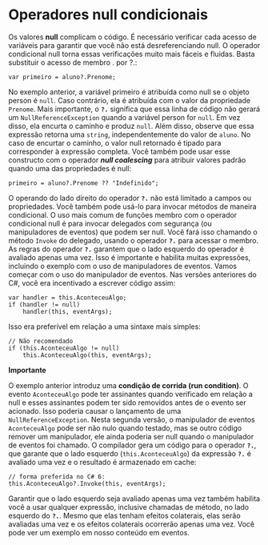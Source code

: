 ﻿# Operadores null condicionais

Os valores **null** complicam o código. É necessário verificar cada acesso de variáveis 
para garantir que você não está desreferenciando null. O operador condicional null 
torna essas verificações muito mais fáceis e fluidas.
Basta substituir o acesso de membro . por ?.:

```
var primeiro = aluno?.Prenome; 
```

No exemplo anterior, a variável primeiro é atribuída como null se o objeto person é 
`null`. Caso contrário, ela é atribuída com o valor da propriedade `Prenome`. Mais 
importante, o **`?.`** significa que essa linha de código não gerará um `NullReferenceException` 
quando a variável person for `null`. Em vez disso, ela encurta o caminho e produz `null`.
Além disso, observe que essa expressão retorna uma `string`, independentemente do valor 
de `aluno`. No caso de encurtar o caminho, o valor null retornado é tipado para corresponder 
à expressão completa.
Você também pode usar esse constructo com o operador ***null coalescing*** para atribuir valores 
padrão quando uma das propriedades é null:

```
primeiro = aluno?.Prenome ?? "Indefinido";
```

O operando do lado direito do operador **`?.`** não está limitado a campos ou propriedades. 
Você também pode usá-lo para invocar métodos de maneira condicional. O uso mais comum de 
funções membro com o operador condicional null é para invocar delegados com segurança 
(ou manipuladores de eventos) que podem ser null. Você fará isso chamando o método 
`Invoke` do delegado, usando o operador **`?.`** para acessar o membro. 
As regras do operador **`?.`** garantem que o lado esquerdo do operador é avaliado apenas uma vez. 
Isso é importante e habilita muitas expressões, incluindo o exemplo com o uso de manipuladores 
de eventos. Vamos começar com o uso do manipulador de eventos. Nas versões anteriores do C#, 
você era incentivado a escrever código assim:

```
var handler = this.AconteceuAlgo;
if (handler != null)
    handler(this, eventArgs);
```

Isso era preferível em relação a uma sintaxe mais simples:

```
// Não recomendado
if (this.AconteceuAlgo != null)
    this.AconteceuAlgo(this, eventArgs);
```

**Importante**

O exemplo anterior introduz uma **condição de corrida (run condition)**. 
O evento `AconteceuAlgo` pode ter assinantes quando verificado em relação 
a null e esses assinantes podem ter sido removidos antes de o evento ser 
acionado. Isso poderia causar o lançamento de uma `NullReferenceException`.
Nesta segunda versão, o manipulador de eventos `AconteceuAlgo` pode ser 
não nulo quando testado, mas se outro código remover um manipulador, ele 
ainda poderia ser null quando o manipulador de eventos foi chamado.
O compilador gera um código para o operador **`?.`**, que garante que o lado 
esquerdo (`this.AconteceuAlgo`) da expressão **`?.`** é avaliado uma vez e o 
resultado é armazenado em cache:

```
// forma preferida no C# 6:
this.AconteceuAlgo?.Invoke(this, eventArgs);
```

Garantir que o lado esquerdo seja avaliado apenas uma vez também habilita você 
a usar qualquer expressão, inclusive chamadas de método, no lado esquerdo do **`?.`**. 
Mesmo que elas tenham efeitos colaterais, elas serão avaliadas uma vez e os 
efeitos colaterais ocorrerão apenas uma vez. Você pode ver um exemplo em nosso 
conteúdo em eventos.